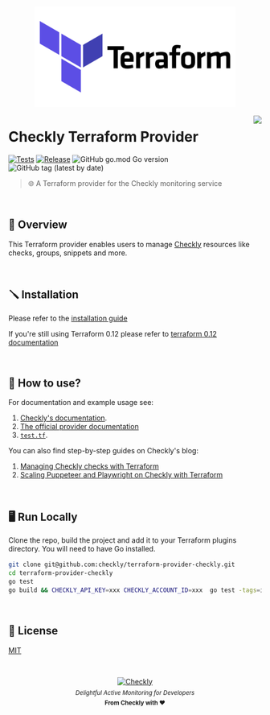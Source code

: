 <p align="center">
  <img width="400px" src="./docs/images/terraform.png" alt="Terraform" />
</p>

<p>
  <img height="128" src="https://www.checklyhq.com/images/footer-logo.svg" align="right" />
  <h1>Checkly Terraform Provider</h1>
</p>

[![Tests](https://github.com/checkly/terraform-provider-checkly/actions/workflows/test.yml/badge.svg?branch=main)](https://github.com/checkly/terraform-provider-checkly/actions/workflows/test.yml)
[![Release](https://github.com/checkly/terraform-provider-checkly/actions/workflows/release.yml/badge.svg)](https://github.com/checkly/terraform-provider-checkly/actions/workflows/release.yml)
![GitHub go.mod Go version](https://img.shields.io/github/go-mod/go-version/checkly/terraform-provider-checkly)
![GitHub tag (latest by date)](https://img.shields.io/github/v/tag/checkly/terraform-provider-checkly?label=Version)

> 🌐 A Terraform provider for the Checkly monitoring service

<br>

## 👀 Overview

This Terraform provider enables users to manage [Checkly](https://checklyhq.com) resources like checks, groups, snippets and more.

<br>

## 🪛 Installation

Please refer to the [installation guide](https://github.com/checkly/terraform-provider-checkly/blob/main/docs/guides/getting-started.md)

If you're still using Terraform 0.12 please refer to [terraform 0.12 documentation](https://github.com/checkly/terraform-provider-checkly/blob/main/docs/guides/support-for-terraform-0.12.md)

<br>

## 🔧 How to use?

For documentation and example usage see:
1. [Checkly's documentation](https://www.checklyhq.com/docs/integrations/terraform/).
2. [The official provider documentation](https://registry.terraform.io/providers/checkly/checkly/latest/docs)
3. [`test.tf`](https://github.com/checkly/terraform-provider-checkly/blob/main/test.tf).

You can also find step-by-step guides on Checkly's blog:

1. [Managing Checkly checks with Terraform](https://blog.checklyhq.com/managing-checkly-checks-with-terraform/)
2. [Scaling Puppeteer and Playwright on Checkly with Terraform](https://blog.checklyhq.com/scaling-puppeteer-playwright-on-checkly-with-terraform/)

<br>

## 🖥️ Run Locally

Clone the repo, build the project and add it to your Terraform plugins directory. You will need to have Go installed.

```bash
git clone git@github.com:checkly/terraform-provider-checkly.git
cd terraform-provider-checkly
go test
go build && CHECKLY_API_KEY=xxx CHECKLY_ACCOUNT_ID=xxx  go test -tags=integration
```

<br>

## 📄 License

[MIT](https://github.com/checkly/terraform-checkly-provider/blob/main/LICENSE)

<br>


<p align="center">
  <a href="https://checklyhq.com?utm_source=github&utm_medium=sponsor-logo-github&utm_campaign=headless-recorder" target="_blank">
  <img width="100px" src="https://www.checklyhq.com/images/text_racoon_logo.svg" alt="Checkly" />
  </a>
  <br />
  <i><sub>Delightful Active Monitoring for Developers</sub></i>
  <br>
  <b><sub>From Checkly with ♥️</sub></b>
<p>
